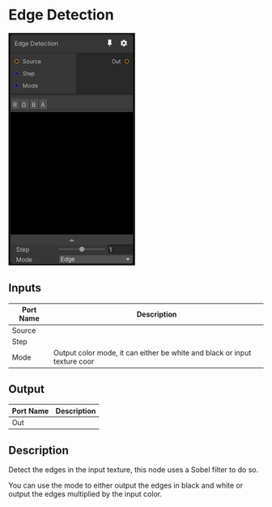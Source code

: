 # Edge Detection
![Mixture.EdgeDetect](../../images/Mixture.EdgeDetect.png)
## Inputs
Port Name | Description
--- | ---
Source | 
Step | 
Mode | Output color mode, it can either be white and black or input texture coor

## Output
Port Name | Description
--- | ---
Out | 

## Description
Detect the edges in the input texture, this node uses a Sobel filter to do so.

You can use the mode to either output the edges in black and white or output the edges multiplied by the input color.

